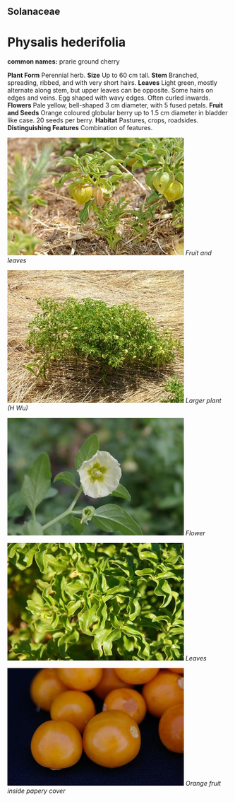 ## Solanaceae
# Physalis hederifolia
**common names:** prarie ground cherry

**Plant Form** Perennial herb. **Size** Up to 60 cm tall. **Stem** Branched, spreading, ribbed, and with very short hairs. **Leaves** Light green, mostly alternate along stem, but upper leaves can be opposite. Some hairs on edges and veins. Egg shaped with wavy edges. Often curled inwards. **Flowers** Pale yellow, bell-shaped 3 cm diameter, with 5 fused petals. **Fruit and Seeds** Orange coloured globular berry up to 1.5 cm diameter in bladder like case. 20 seeds per berry. **Habitat** Pastures, crops, roadsides. **Distinguishing Features** Combination of features.


![Fruit and leaves](37544_070103-Tar-9.jpg)
 *Fruit and leaves* 

![Larger plant (H Wu)](37571_23-2-06-045.jpg)
 *Larger plant (H Wu)* 

![Flower](37579_IMGP1994.jpg)
 *Flower* 

![Leaves](37588_IMGP2053.jpg)
 *Leaves* 

![Orange fruit inside papery cover](37599_IMGP2078.jpg)
 *Orange fruit inside papery cover* 

